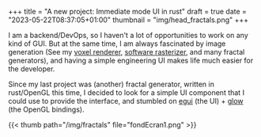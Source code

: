 +++
title = "A new project: Immediate mode UI in rust"
draft = true
date = "2023-05-22T08:37:05+01:00"
thumbnail = "img/head_fractals.png"
+++

I am a backend/DevOps, so I haven't a lot of opportunities to work on any kind of GUI. But at the same time, I am always fascinated by image generation (See my [voxel renderer](https://github.com/Blizarre/mountain), [software rasterizer](https://github.com/Blizarre/aff3D), and many fractal generators), and having a simple engineering UI makes life much easier for the developer.

Since my last project was (another) fractal generator, written in rust/OpenGL this time, I decided to look for a simple UI component that I could use to provide the interface, and stumbled on [egui](https://github.com/emilk/egui) (the UI) + [glow](https://github.com/grovesNL/glow) (the OpenGL bindings).

{{< thumb path="/img/fractals" file="fondEcran1.png" >}}
